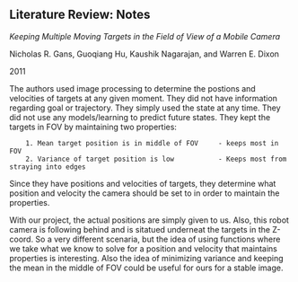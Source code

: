## Literature Review: Notes

_Keeping Multiple Moving Targets in the Field of View of a Mobile Camera_

Nicholas R. Gans, Guoqiang Hu, Kaushik Nagarajan, and Warren E. Dixon

2011


The authors used image processing to determine the postions and velocities of targets at any given moment. 
They did not have information regarding goal or trajectory. They simply used the state at any time. 
They did not use any models/learning to predict future states. 
They kept the targets in FOV by maintaining two properties: 

		1. Mean target position is in middle of FOV     - keeps most in FOV
		2. Variance of target position is low           - Keeps most from straying into edges 

Since they have positions and velocities of targets, they determine what position and velocity the camera should be set to in order to maintain the properties. 

With our project, the actual positions are simply given to us. Also, this robot camera is following behind and is sitatued underneat the targets in the Z-coord. 
So a very different scenaria, but the idea of using functions where we take what we know to solve for a position and velocity that maintains properties is interesting.
Also the idea of minimizing variance and keeping the mean in the middle of FOV could be useful for ours for a stable image. 
